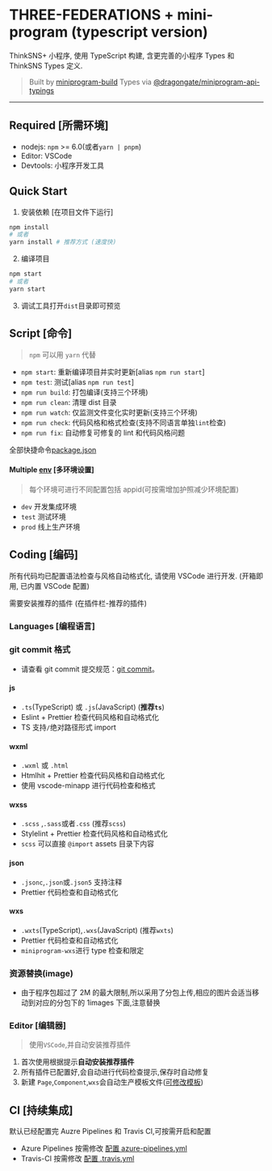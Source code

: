 # THREE-FEDERATIONS + mini-program (typescript version)

ThinkSNS+ 小程序, 使用 TypeScript 构建, 含更完善的小程序 Types 和 ThinkSNS Types 定义.

> Built by [miniprogram-build](https://github.com/NewFuture/miniprogram-build)
> Types via [@dragongate/miniprogram-api-typings](https://github.com/MS-DG/api-typings)

---

## Required [所需环境]

- nodejs: `npm` >= 6.0(或者`yarn | pnpm`)
- Editor: VSCode
- Devtools: 小程序开发工具

## Quick Start

1. 安装依赖 [在项目文件下运行]

```sh
npm install
# 或者
yarn install # 推荐方式 (速度快)
```

2. 编译项目

```sh
npm start
# 或者
yarn start
```

3. 调试工具打开`dist`目录即可预览

## Script [命令]

> `npm` 可以用 `yarn` 代替

- `npm start`: 重新编译项目并实时更新[alias `npm run start`]
- `npm test`: 测试[alias `npm run test`]
- `npm run build`: 打包编译(支持三个环境)
- `npm run clean`: 清理 dist 目录
- `npm run watch`: 仅监测文件变化实时更新(支持三个环境)
- `npm run check`: 代码风格和格式检查(支持不同语言单独`lint`检查)
- `npm run fix`: 自动修复可修复的 lint 和代码风格问题

全部快捷命令[package.json](https://github.com/NewFuture/miniprogram-template/blob/master/package.json#L12-L44)

#### Multiple [env](env) [多环境设置]

> 每个环境可进行不同配置包括 appid(可按需增加护照减少环境配置)

- `dev` 开发集成环境
- `test` 测试环境
- `prod` 线上生产环境

## Coding [编码]

所有代码均已配置语法检查与风格自动格式化, 请使用 VSCode 进行开发. (开箱即用, 已内置 VSCode 配置)

需要安装推荐的插件 (在插件栏-推荐的插件)

### Languages [编程语言]

### git commit 格式

- 请查看 git commit 提交规范：[git commit](https://github.com/woai3c/Front-end-articles/blob/master/git%20commit%20style.md)。

#### js

- `.ts`(TypeScript) 或 `.js`(JavaScript) (**推荐`ts`**)
- Eslint + Prettier 检查代码风格和自动格式化
- TS 支持`/`绝对路径形式 import

#### wxml

- `.wxml` 或 `.html`
- Htmlhit + Prettier 检查代码风格和自动格式化
- 使用 vscode-minapp 进行代码检查和格式

#### wxss

- `.scss` ,`.sass`或者`.css` (推荐`scss`)
- Stylelint + Prettier 检查代码风格和自动格式化
- `scss` 可以直接 `@import` assets 目录下内容

#### json

- `.jsonc`,`.json`或`.json5` 支持注释
- Prettier 代码检查和自动格式化

#### wxs

- `.wxts`(TypeScript),`.wxs`(JavaScript) (推荐`wxts`)
- Prettier 代码检查和自动格式化
- `miniprogram-wxs`进行 type 检查和限定

### 资源替换(image)

- 由于程序包超过了 2M 的最大限制,所以采用了分包上传,相应的图片会适当移动到对应的分包下的 1images 下面,注意替换

### Editor [编辑器]

> 使用`VSCode`,并自动安装推荐插件

1. 首次使用根据提示**自动安装推荐插件**
2. 所有插件已配置好,会自动进行代码检查提示,保存时自动修复
3. 新建 `Page`,`Component`,`wxs`会自动生产模板文件([可修改模板](.dtpl/))

## CI [持续集成]

默认已经配置完 Auzre Pipelines 和 Travis CI,可按需开启和配置

- Azure Pipelines 按需修改 [配置 azure-pipelines.yml](azure-pipelines.yml)
- Travis-CI 按需修改 [配置 .travis.yml](.travis.yml)
